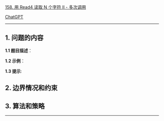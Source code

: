[158. 用 Read4 读取 N 个字符 II - 多次调用](https://leetcode.cn/problems/read-n-characters-given-read4-ii-call-multiple-times)

[ChatGPT](https://chat.openai.com/g/g-GsMNEr76r-c-master)

---

## 1. 问题的内容
**1.1 题目描述**：

**1.2 示例**：

**1.3 提示**:

## 2. 边界情况和约束


## 3. 算法和策略

---

